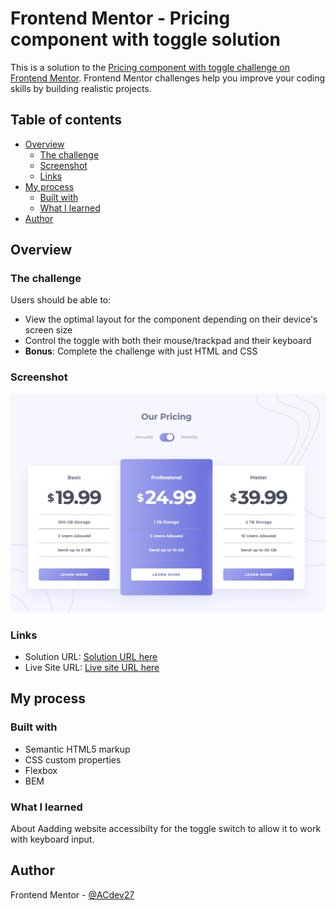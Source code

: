 # Frontend Mentor - Pricing component with toggle solution

This is a solution to the [Pricing component with toggle challenge on Frontend Mentor](https://www.frontendmentor.io/challenges/pricing-component-with-toggle-8vPwRMIC). Frontend Mentor challenges help you improve your coding skills by building realistic projects. 

## Table of contents

- [Overview](#overview)
  - [The challenge](#the-challenge)
  - [Screenshot](#screenshot)
  - [Links](#links)
- [My process](#my-process)
  - [Built with](#built-with)
  - [What I learned](#what-i-learned)
- [Author](#author)


## Overview

### The challenge

Users should be able to:

- View the optimal layout for the component depending on their device's screen size
- Control the toggle with both their mouse/trackpad and their keyboard
- **Bonus**: Complete the challenge with just HTML and CSS

### Screenshot

![](./screenshot.jpg)

### Links

- Solution URL: [Solution URL here](https://your-solution-url.com)
- Live Site URL: [Live site URL here](https://eager-johnson-4ef17b.netlify.app/)

## My process

### Built with

- Semantic HTML5 markup
- CSS custom properties
- Flexbox
- BEM

### What I learned

About Aadding website accessibilty for the toggle switch to allow it to work with keyboard input.


## Author

Frontend Mentor - [@ACdev27](https://www.frontendmentor.io/profile/ACdev27)

